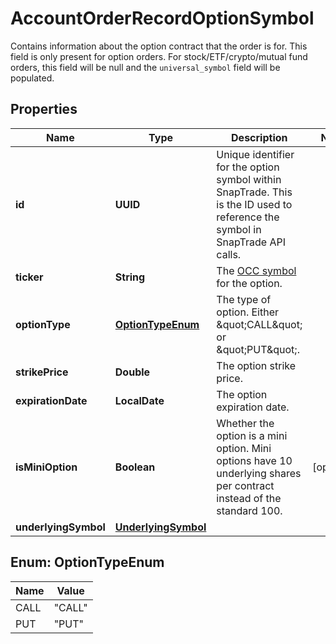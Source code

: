 

# AccountOrderRecordOptionSymbol

Contains information about the option contract that the order is for. This field is only present for option orders. For stock/ETF/crypto/mutual fund orders, this field will be null and the `universal_symbol` field will be populated.

## Properties

| Name | Type | Description | Notes |
|------------ | ------------- | ------------- | -------------|
|**id** | **UUID** | Unique identifier for the option symbol within SnapTrade. This is the ID used to reference the symbol in SnapTrade API calls. |  |
|**ticker** | **String** | The [OCC symbol](https://en.wikipedia.org/wiki/Option_symbol) for the option. |  |
|**optionType** | [**OptionTypeEnum**](#OptionTypeEnum) | The type of option. Either \&quot;CALL\&quot; or \&quot;PUT\&quot;. |  |
|**strikePrice** | **Double** | The option strike price. |  |
|**expirationDate** | **LocalDate** | The option expiration date. |  |
|**isMiniOption** | **Boolean** | Whether the option is a mini option. Mini options have 10 underlying shares per contract instead of the standard 100. |  [optional] |
|**underlyingSymbol** | [**UnderlyingSymbol**](UnderlyingSymbol.md) |  |  |



## Enum: OptionTypeEnum

| Name | Value |
|---- | -----|
| CALL | &quot;CALL&quot; |
| PUT | &quot;PUT&quot; |



